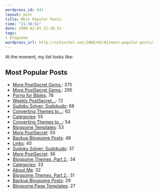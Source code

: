 ```yaml
--- 
wordpress_id: 641
layout: post
title: Most Popular Posts
time: "21:36:51"
date: 2006-02-01 21:36:51
tags: 
- blogsome
wordpress_url: http://schinckel.net/2006/02/01/most-popular-posts/
---
```

At the moment, my list looks like: 

## Most Popular Posts

  * [More PostSecret Gems.][1]: 375
  * [More PostSecret Gems.][2]: 295
  * [Porno for Bibles][3]: 78
  * [Weekly PostSecret...][4]: 72
  * [Sudoku Solver: Sudokudo][5]: 68
  * [Converting Themes to...][6]: 62
  * [Categories][7]: 55
  * [Converting Themes to...][8]: 54
  * [Blogsome Templates][9]: 53
  * [More PostSecret][10]: 50
  * [Backup Blogsome Posts][11]: 48
  * [Links][12]: 40
  * [Sudoku Solver: Sudokudo][13]: 37
  * [More PostSecret][14]: 36
  * [Blogsome Themes, Part 2.][15]: 34
  * [Categories][16]: 33
  * [About Me][17]: 32
  * [Blogsome Themes, Part 2.][18]: 31
  * [Backup Blogsome Posts][19]: 29
  * [Blogsome Page Templates][20]: 27

   [1]: http://schinckel.net/2005/05/31/more-postsecret-gems/ (More PostSecret Gems.)
   [2]: /2005/05/31/more-postsecret-gems/ (More PostSecret Gems.)
   [3]: http://schinckel.net/2005/12/03/porno-for-bibles/ (Porno for Bibles)
   [4]: http://schinckel.net/2005/12/12/weekly-postsecret-favourites/ (Weekly PostSecret Favourites)
   [5]: http://schinckel.net/2005/05/24/sudoku-solver-sudokudo/ (Sudoku Solver: Sudokudo)
   [6]: /2005/08/29/converting-themes-to-blogsome-part-1/ (Converting Themes to Blogsome, Part 1)
   [7]: http://schinckel.net/categories/ (Categories)
   [8]: http://schinckel.net/2005/08/29/converting-themes-to-blogsome-part-1/ (Converting Themes to Blogsome, Part 1)
   [9]: http://schinckel.net/2005/12/01/blogsome-templates/ (Blogsome Templates)
   [10]: /2006/01/10/more-postsecret/ (More PostSecret)
   [11]: http://schinckel.net/2005/10/08/backup-blogsome-posts/ (Backup Blogsome Posts)
   [12]: http://schinckel.net/links/ (Links)
   [13]: /2005/05/24/sudoku-solver-sudokudo/ (Sudoku Solver: Sudokudo)
   [14]: http://schinckel.net/2006/01/10/more-postsecret/ (More PostSecret)
   [15]: /2005/09/06/blogsome-themes-part-2/ (Blogsome Themes, Part 2.)
   [16]: /categories/ (Categories)
   [17]: http://schinckel.net/about-me/ (About Me)
   [18]: http://schinckel.net/2005/09/06/blogsome-themes-part-2/ (Blogsome Themes, Part 2.)
   [19]: /2005/10/08/backup-blogsome-posts/ (Backup Blogsome Posts)
   [20]: http://schinckel.net/2005/08/31/blogsome-page-templates/ (Blogsome Page Templates)

